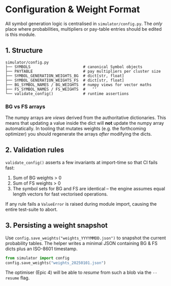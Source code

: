 # Configuration & Weight Format

All symbol generation logic is centralised in `simulator/config.py`.  The *only* place where probabilities, multipliers or pay-table entries should be edited is this module.

## 1.  Structure

```text
simulator/config.py
├── SYMBOLS                       # canonical Symbol objects
├── PAYTABLE                      # pay multipliers per cluster size
├── SYMBOL_GENERATION_WEIGHTS_BG  # dict[str, float]
├── SYMBOL_GENERATION_WEIGHTS_FS  # dict[str, float]
├── BG_SYMBOL_NAMES / BG_WEIGHTS  # numpy views for vector maths
├── FS_SYMBOL_NAMES / FS_WEIGHTS  #   ‘‘
└── validate_config()             # runtime assertions
```

### BG vs FS arrays
The numpy arrays are *views* derived from the authoritative dictionaries.  This means that updating a value inside the dict will **not** update the numpy array automatically.  In tooling that mutates weights (e.g. the forthcoming optimizer) you should regenerate the arrays *after* modifying the dicts.

## 2.  Validation rules
`validate_config()` asserts a few invariants at import-time so that CI fails fast:

1. Sum of BG weights > 0
2. Sum of FS weights > 0
3. The symbol sets for BG and FS are identical – the engine assumes equal length vectors for fast vectorised operations.

If any rule fails a `ValueError` is raised during module import, causing the entire test-suite to abort.

## 3.  Persisting a weight snapshot
Use `config.save_weights("weights_YYYYMMDD.json")` to snapshot the current probability tables.  The helper writes a minimal JSON containing BG & FS dicts plus an ISO-8601 timestamp.

```python
from simulator import config
config.save_weights("weights_20250101.json")
```

The optimiser (Epic 4) will be able to *resume* from such a blob via the `--resume` flag. 